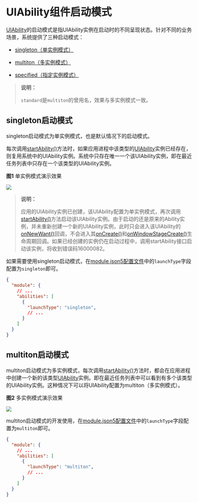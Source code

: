 # UIAbility组件启动模式

[UIAbility](../../../API_Reference/source_zh_cn/apis/AbilityKit/cj-apis-ability.md#class-uiability)的启动模式是指UIAbility实例在启动时的不同呈现状态。针对不同的业务场景，系统提供了三种启动模式：

- [singleton（单实例模式）](#singleton启动模式)

- [multiton（多实例模式）](#multiton启动模式)

- [specified（指定实例模式）](#specified启动模式)

> **说明：**
>
> `standard`是`multiton`的曾用名，效果与多实例模式一致。

## singleton启动模式

singleton启动模式为单实例模式，也是默认情况下的启动模式。

每次调用[startAbility()](../../../API_Reference/source_zh_cn/apis/AbilityKit/cj-apis-ability.md#func-startabilitywant)方法时，如果应用进程中该类型的[UIAbility](../../../API_Reference/source_zh_cn/apis/AbilityKit/cj-apis-ability.md#class-uiability)实例已经存在，则复用系统中的UIAbility实例。系统中只存在唯一一个该UIAbility实例，即在最近任务列表中只存在一个该类型的UIAbility实例。

**图1** 单实例模式演示效果

<img src="./figures/uiability-launch-type1.gif" style="zoom:90%">

> **说明：**
>
> 应用的UIAbility实例已创建，该UIAbility配置为单实例模式，再次调用[startAbility()](../../../API_Reference/source_zh_cn/apis/AbilityKit/cj-apis-ability.md#func-startabilitywant)方法启动该UIAbility实例。由于启动的还是原来的Ability实例，并未重新创建一个新的UIAbility实例，此时只会进入该UIAbility的[onNewWant()](../../../API_Reference/source_zh_cn/apis/AbilityKit/cj-apis-ability.md#func-onnewwantwant-launchparam)回调，不会进入其[onCreate()](../../../API_Reference/source_zh_cn/apis/AbilityKit/cj-apis-ability.md#func-oncreatewant-launchparam)和[onWindowStageCreate()](../../../API_Reference/source_zh_cn/apis/AbilityKit/cj-apis-ability.md#func-onwindowstagecreatewindowstage)生命周期回调。如果已经创建的实例仍在启动过程中，调用startAbility接口启动该实例，将收到错误码16000082。

如果需要使用singleton启动模式，在[module.json5配置文件](../cj-start/basic-knowledge/module-configuration-file.md)中的`launchType`字段配置为`singleton`即可。

```json
{
  "module": {
    // ...
    "abilities": [
      {
        "launchType": "singleton",
        // ...
      }
    ]
  }
}
```

## multiton启动模式

multiton启动模式为多实例模式，每次调用[startAbility()](../../../API_Reference/source_zh_cn/apis/AbilityKit/cj-apis-ability.md#func-startabilitywant)方法时，都会在应用进程中创建一个新的该类型[UIAbility](../../../API_Reference/source_zh_cn/apis/AbilityKit/cj-apis-ability.md#class-uiability)实例。即在最近任务列表中可以看到有多个该类型的UIAbility实例。这种情况下可以将UIAbility配置为multiton（多实例模式）。

**图2** 多实例模式演示效果

<img src="./figures/uiability-launch-type2.gif" style="zoom:90%">

multiton启动模式的开发使用，在[module.json5配置文件](../cj-start/basic-knowledge/module-configuration-file.md)中的`launchType`字段配置为`multiton`即可。

```json
{
  "module": {
    // ...
    "abilities": [
      {
        "launchType": "multiton",
        // ...
      }
    ]
  }
}
```